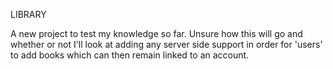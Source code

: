 LIBRARY

A new project to test my knowledge so far. Unsure how this will go and whether or not I'll look at adding any server side support in order for 'users' to add books which can then remain linked to an account.
